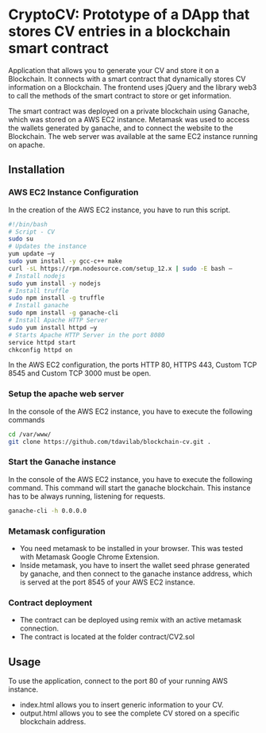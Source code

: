 # CryptoCV: Prototype of a DApp that stores CV entries in a blockchain smart contract 

Application that allows you to generate your CV and store it on a Blockchain.
It connects with a smart contract that dynamically stores CV information on a Blockchain.
The frontend uses jQuery and the library web3 to call the methods of the smart contract to store or get information.

The smart contract was deployed on a private blockchain using Ganache, which was stored on a AWS EC2 instance.
Metamask was used to access the wallets generated by ganache, and to connect the website to the Blockchain.
The web server was available at the same EC2 instance running on apache.

## Installation

### AWS EC2 Instance Configuration

In the creation of the AWS EC2 instance, you have to run this script.

```sh
#!/bin/bash
# Script - CV
sudo su
# Updates the instance
yum update –y
sudo yum install -y gcc-c++ make
curl -sL https://rpm.nodesource.com/setup_12.x | sudo -E bash –
# Install nodejs
sudo yum install -y nodejs
# Install truffle
sudo npm install -g truffle
# Install ganache
sudo npm install -g ganache-cli
# Install Apache HTTP Server
sudo yum install httpd –y
# Starts Apache HTTP Server in the port 8080
service httpd start
chkconfig httpd on
```

In the AWS EC2 configuration, the ports HTTP 80, HTTPS 443, Custom TCP 8545 and Custom TCP 3000 must be open.

### Setup the apache web server 

In the console of the AWS EC2 instance, you have to execute the following commands

```sh
cd /var/www/
git clone https://github.com/tdavilab/blockchain-cv.git .
```

### Start the Ganache instance

In the console of the AWS EC2 instance, you have to execute the following command.
This command will start the ganache blockchain. This instance has to be always running, listening for requests.

```sh
ganache-cli -h 0.0.0.0
```

### Metamask configuration

- You need metamask to be installed in your browser. This was tested with Metamask Google Chrome Extension.
- Inside metamask, you have to insert the wallet seed phrase generated by ganache, and then connect to the ganache instance address, which is served at the port 8545 of your AWS EC2 instance.

### Contract deployment

- The contract can be deployed using remix with an active metamask connection.
- The contract is located at the folder contract/CV2.sol


## Usage

To use the application, connect to the port 80 of your running AWS instance.

- index.html allows you to insert generic information to your CV.
- output.html allows you to see the complete CV stored on a specific blockchain address.







